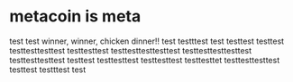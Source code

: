 # metacoin is meta

test
test
winner, winner, chicken dinner!!
test
testttest
test
testtest
testtest
testtesttesttest
testtesttest
testtesttesttesttest
testtesttesttesttest
testtesttesttest
testtest
testtesttest
testtesttest
testtesttet
testtesttesttest
testtest
testttest
test
